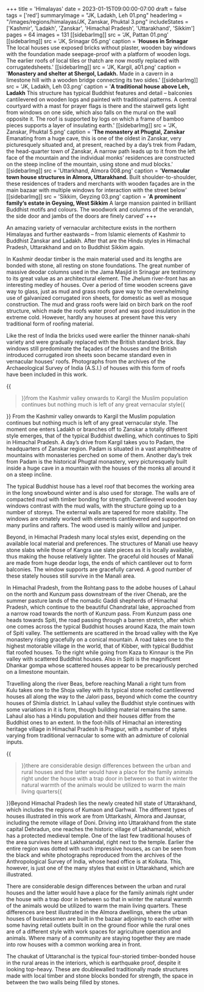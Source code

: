 +++
title = 'Himalayas'
date = 2023-01-15T09:00:00-07:00
draft = false
tags = ['red']
summaryImage = "JK, Ladakh, Leh 01.png"
headerImg = "/images/regions/himalayas/JK, Zanskar, Phuktal 3.png"
includeStates = ['Kashmir', 'Ladakh', 'Zanskar', 'Himachal Pradesh', 'Uttarakhand', 'Sikkim']
pages = 64
images = 131
[[sidebarImg]]
src = 'JK, Pattan 01.png'
[[sidebarImg]]
src = 'JK, Srinagar 05.png'
caption = '**Houses in Srinagar** The local houses use exposed bricks without plaster, wooden bay windows with the foundation made seepage-proof with a platform of wooden logs. The earlier roofs of local tiles or thatch are now mostly replaced with corrugatedsheets.'
[[sidebarImg]]
src = 'JK, Kargil, a01.png'
caption = '**Monastery and shelter at Shergol, Ladakh.** Made in a cavern in a limestone hill with a wooden bridge connecting its two sides.'
[[sidebarImg]]
src = 'JK, Ladakh, Leh 03.png'
caption = '**A traditional house above Leh, Ladakh** This structure has typical Buddhist features and detail – balconies cantilevered on wooden logs and painted with traditional patterns. A central courtyard with a mast for prayer flags is there and the stairwell gets light from windows on one side, which also falls on the mural on the wall opposite it. The roof is supported by logs on which a frame of bamboo pieces supports a layer of insulating earth.'
[[sidebarImg]]
src = 'JK, Zanskar, Phuktal 5.png'
caption = '**The monastery at Phugtal, Zanskar** Emanating from a huge cave, this is one of the oldest in Zanskar, very picturesquely situated and, at present, reached by a day’s trek from Padam, the head-quarter town of Zanskar, A narrow path leads up to it from the left face of the mountain and the individual monks’ residences are constructed on the steep incline of the mountain, using stone and mud blocks.'
[[sidebarImg]]
src = 'Uttarkhand, Almora 008.png'
caption = '**Vernacular town house structures in Almora, Uttarakhand.** Built shoulder-to-shoulder, these residences of traders and merchants with wooden façades are in the main bazaar with multiple windows for interaction with the street below'
[[sidebarImg]]
src = 'Sikkim, Geyzing 03.png'
caption = '**A prominent family’s estate in Geysing, West Sikkim** A large mansion painted in brilliant Buddhist motifs and colours. The woodwork and columns of the verandah, the side door and jambs of the doors are finely carved'
+++

An amazing variety of vernacular architecture exists in the northern Himalayas and further
eastwards – from Islamic elements of Kashmir to Buddhist Zanskar and Ladakh. After that
are the Hindu styles in Himachal Pradesh, Uttarakhand and on to Buddhist Sikkim again.

In Kashmir deodar timber is the main material used and its lengths are bonded with stone, all
resting on stone foundations. The great number of massive deodar columns used in the Jama
Masjid in Srinagar are testimony to its great value as an architectural element. The Jhelum
river-front has an interesting medley of houses. Over a period of time wooden screens gave
way to glass, just as mud and grass roofs gave way to the overwhelming use of galvanized
corrugated iron sheets, for domestic as well as mosque construction. The mud and grass roofs
were laid on birch bark on the roof structure, which made the roofs water proof and was
good insulation in the extreme cold. However, hardly any houses at present have this very
traditional form of roofing material.

Like the rest of India the bricks used were earlier the thinner nanak-shahi variety and were
gradually replaced with the British standard brick. Bay windows still predominate the façades
of the houses and the British introduced corrugated iron sheets soon became standard even
in vernacular houses’ roofs. Photographs from the archives of the Archaeological Survey of
India (A.S.I.) of houses with this form of roofs have been included in this work.

{{<blockquote position="left">}}from the Kashmir valley onwards to Kargil the Muslim population continues but nothing much is left of any great vernacular style{{</blockquote>}}
From the Kashmir valley onwards to Kargil the Muslim population continues but nothing
much is left of any great vernacular style. The moment one enters Ladakh or branches off
to Zanskar a totally different style emerges, that of the typical Buddhist dwelling, which
continues to Spiti in Himachal Pradesh. A day’s drive from Kargil takes you to Padam, the
headquarters of Zanskar region. Padam is situated in a vast amphitheatre of mountains
with monasteries perched on some of them. Another day’s trek from Padam is the historical
Phugtal monastery, very picturesquely built inside a huge cave in a mountain with the houses
of the monks all around it on a steep incline.

The typical Buddhist house has a level roof that becomes the working area in the long
snowbound winter and is also used for storage. The walls are of compacted mud with timber
bonding for strength. Cantilevered wooden bay windows contrast with the mud walls,
with the structure going up to a number of storeys. The external walls are tapered for more
stability. The windows are ornately worked with elements cantilevered and supported on
many purlins and rafters. The wood used is mainly willow and juniper.

Beyond, in Himachal Pradesh many local styles exist, depending on the available local
material and preferences. The structures of Manali use heavy stone slabs while those of
Kangra use slate pieces as it is locally available, thus making the house relatively lighter. The
graceful old houses of Manali are made from huge deodar logs, the ends of which cantilever
out to form balconies. The window supports are gracefully carved. A good number of these
stately houses still survive in the Manali area.

In Himachal Pradesh, from the Rohtang pass to the adobe houses of Lahaul on the north and
Kunzum pass downstream of the river Chenab, are the summer pasture lands of the nomadic
Gaddi shepherds of Himachal Pradesh, which continue to the beautiful Chandratal lake,
approached from a narrow road towards the north of Kunzum pass. From Kunzum pass one
heads towards Spiti, the road passing through a barren stretch, after which one comes across
the typical Buddhist houses around Kaza, the main town of Spiti valley. The settlements are
scattered in the broad valley with the Kye monastery rising gracefully on a conical mountain.
A road takes one to the highest motorable village in the world, that of Kibber, with typical
Buddhist flat roofed houses. To the right while going from Kaza to Kinnaur is the Pin valley
with scattered Buddhist houses. Also in Spiti is the magnificent Dhankar gompa whose
scattered houses appear to be precariously perched on a limestone mountain.

Travelling along the river Beas, before reaching Manali a right turn from Kulu takes one to
the Shoja valley with its typical stone roofed cantilevered houses all along the way to the
Jalori pass, beyond which come the country houses of Shimla district. In Lahaul valley the
Buddhist style continues with some variations in it is form, though building material remains
the same. Lahaul also has a Hindu population and their houses differ from the Buddhist
ones to an extent. In the foot-hills of Himachal an interesting heritage village in Himachal
Pradesh is Pragpur, with a number of styles varying from traditional vernacular to some with
an admixture of colonial inputs.

{{<blockquote position="right">}}there are considerable design differences between the urban and rural houses and the
latter would have a place for the family animals right under the house with a trap door in
between so that in winter the natural warmth of the animals would be utilized to warm the
main living quarters{{</blockquote>}}Beyond Himachal Pradesh lies the newly created hill state of Uttarakhand, which includes
the regions of Kumaon and Garhwal. The different types of houses illustrated in this work
are from Uttarkashi, Almora and Jaunsar, including the remote village of Doni. Driving
into Uttarakhand from the state capital Dehradun, one reaches the historic village of
Lakhamandal, which has a protected medieval temple. One of the last few traditional
houses of the area survives here at Lakhamandal, right next to the temple. Earlier the
entire region was dotted with such impressive houses, as can be seen from the black and
white photographs reproduced from the archives of the Anthropological Survey of India,
whose head office is at Kolkata. This, however, is just one of the many styles that exist in
Uttarakhand, which are illustrated.

There are considerable design differences between the urban and rural houses and the
latter would have a place for the family animals right under the house with a trap door in
between so that in winter the natural warmth of the animals would be utilized to warm the
main living quarters. These differences are best illustrated in the Almora dwellings, where
the urban houses of businessmen are built in the bazaar adjoining to each other with some
having retail outlets built in on the ground floor while the rural ones are of a different style
with work spaces for agriculture operation and animals. Where many of a community are
staying together they are made into row houses with a common working area in front.

The chaukat of Uttaranchal is the typical four-storied timber-bonded house in the rural areas
in the interiors, which is earthquake proof, despite it looking top-heavy. These are doublewalled
traditionally made structures made with local timber and stone blocks bonded for
strength, the space in between the two walls being filled by stones.
